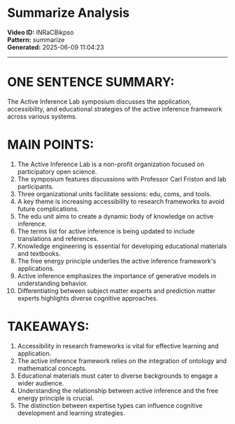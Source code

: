 # Summarize Analysis

**Video ID:** INRaCBikpso  
**Pattern:** summarize  
**Generated:** 2025-06-09 11:04:23  

---

# ONE SENTENCE SUMMARY:
The Active Inference Lab symposium discusses the application, accessibility, and educational strategies of the active inference framework across various systems.

# MAIN POINTS:
1. The Active Inference Lab is a non-profit organization focused on participatory open science.
2. The symposium features discussions with Professor Carl Friston and lab participants.
3. Three organizational units facilitate sessions: edu, coms, and tools.
4. A key theme is increasing accessibility to research frameworks to avoid future complications.
5. The edu unit aims to create a dynamic body of knowledge on active inference.
6. The terms list for active inference is being updated to include translations and references.
7. Knowledge engineering is essential for developing educational materials and textbooks.
8. The free energy principle underlies the active inference framework's applications.
9. Active inference emphasizes the importance of generative models in understanding behavior.
10. Differentiating between subject matter experts and prediction matter experts highlights diverse cognitive approaches.

# TAKEAWAYS:
1. Accessibility in research frameworks is vital for effective learning and application.
2. The active inference framework relies on the integration of ontology and mathematical concepts.
3. Educational materials must cater to diverse backgrounds to engage a wider audience.
4. Understanding the relationship between active inference and the free energy principle is crucial.
5. The distinction between expertise types can influence cognitive development and learning strategies.